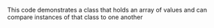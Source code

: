 This code demonstrates a class that holds an array of values and can compare instances of that class to one another